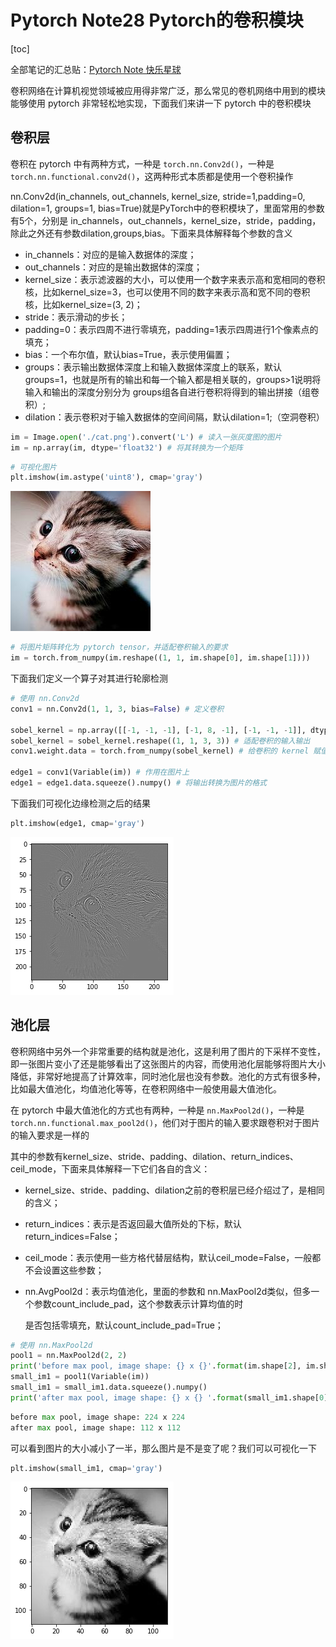 # Pytorch Note28 Pytorch的卷积模块

[toc]

全部笔记的汇总贴：[Pytorch Note 快乐星球](https://blog.csdn.net/weixin_45508265/article/details/117809512)

卷积网络在计算机视觉领域被应用得非常广泛，那么常见的卷机网络中用到的模块能够使用 pytorch 非常轻松地实现，下面我们来讲一下 pytorch 中的卷积模块

## 卷积层

卷积在 pytorch 中有两种方式，一种是 `torch.nn.Conv2d()`，一种是 `torch.nn.functional.conv2d()`，这两种形式本质都是使用一个卷积操作

nn.Conv2d(in_channels, out_channels, kernel_size, stride=1,padding=0, dilation=1, groups=1, bias=True)就是PyTorch中的卷积模块了，里面常用的参数有5个，分别是 in_channels，out_channels，kernel_size，stride，padding，除此之外还有参数dilation,groups,bias。下面来具体解释每个参数的含义

- in_channels：对应的是输入数据体的深度；
- out_channels：对应的是输出数据体的深度；
- kernel_size：表示滤波器的大小，可以使用一个数字来表示高和宽相同的卷积核，比如kernel_size=3，也可以使用不同的数字来表示高和宽不同的卷积核，比如kernel_size=(3, 2)；
- stride：表示滑动的步长；
- padding=0：表示四周不进行零填充，padding=1表示四周进行1个像素点的填充；
- bias：一个布尔值，默认bias=True，表示使用偏置；
- groups：表示输出数据体深度上和输入数据体深度上的联系，默认groups=1，也就是所有的输出和每一个输入都是相关联的，groups>1说明将输入和输出的深度分别分为 groups组各自进行卷积将得到的输出拼接（组卷积）;
- dilation：表示卷积对于输入数据体的空间间隔，默认dilation=1;（空洞卷积）

```python
im = Image.open('./cat.png').convert('L') # 读入一张灰度图的图片
im = np.array(im, dtype='float32') # 将其转换为一个矩阵
```

```python
# 可视化图片
plt.imshow(im.astype('uint8'), cmap='gray')
```

![](./img/cat.png)

```python
# 将图片矩阵转化为 pytorch tensor，并适配卷积输入的要求
im = torch.from_numpy(im.reshape((1, 1, im.shape[0], im.shape[1]))) 
```

下面我们定义一个算子对其进行轮廓检测

```python
# 使用 nn.Conv2d
conv1 = nn.Conv2d(1, 1, 3, bias=False) # 定义卷积

sobel_kernel = np.array([[-1, -1, -1], [-1, 8, -1], [-1, -1, -1]], dtype='float32') # 定义轮廓检测算子
sobel_kernel = sobel_kernel.reshape((1, 1, 3, 3)) # 适配卷积的输入输出
conv1.weight.data = torch.from_numpy(sobel_kernel) # 给卷积的 kernel 赋值

edge1 = conv1(Variable(im)) # 作用在图片上
edge1 = edge1.data.squeeze().numpy() # 将输出转换为图片的格式
```

下面我们可视化边缘检测之后的结果

```python
plt.imshow(edge1, cmap='gray')
```

![](./img/cat2.png)

## 池化层

卷积网络中另外一个非常重要的结构就是池化，这是利用了图片的下采样不变性，即一张图片变小了还是能够看出了这张图片的内容，而使用池化层能够将图片大小降低，非常好地提高了计算效率，同时池化层也没有参数。池化的方式有很多种，比如最大值池化，均值池化等等，在卷积网络中一般使用最大值池化。

在 pytorch 中最大值池化的方式也有两种，一种是 `nn.MaxPool2d()`，一种是 `torch.nn.functional.max_pool2d()`，他们对于图片的输入要求跟卷积对于图片的输入要求是一样的

其中的参数有kernel_size、stride、padding、dilation、return_indices、ceil_mode，下面来具体解释一下它们各自的含义：

- kernel_size、stride、padding、dilation之前的卷积层已经介绍过了，是相同的含义；

- return_indices：表示是否返回最大值所处的下标，默认return_indices=False；

- ceil_mode：表示使用一些方格代替层结构，默认ceil_mode=False，一般都不会设置这些参数；

- nn.AvgPool2d：表示均值池化，里面的参数和 nn.MaxPool2d类似，但多一个参数count_include_pad，这个参数表示计算均值的时

  是否包括零填充，默认count_include_pad=True；
  

```python
# 使用 nn.MaxPool2d
pool1 = nn.MaxPool2d(2, 2)
print('before max pool, image shape: {} x {}'.format(im.shape[2], im.shape[3]))
small_im1 = pool1(Variable(im))
small_im1 = small_im1.data.squeeze().numpy()
print('after max pool, image shape: {} x {} '.format(small_im1.shape[0], small_im1.shape[1]))
```

```python
before max pool, image shape: 224 x 224
after max pool, image shape: 112 x 112 
```

可以看到图片的大小减小了一半，那么图片是不是变了呢？我们可以可视化一下

```python
plt.imshow(small_im1, cmap='gray')
```

![](./img/cat3.png)

